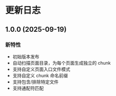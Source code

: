 # 更新日志

## 1.0.0 (2025-09-19)

### 新特性

- 初始版本发布
- 自动扫描页面目录，为每个页面生成独立的 chunk
- 支持自定义页面入口文件模式
- 支持自定义 chunk 命名前缀
- 支持包含/排除特定文件
- 支持通配符匹配